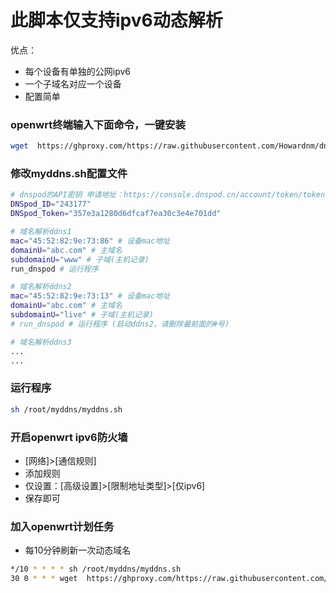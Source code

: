 # 此脚本仅支持ipv6动态解析
优点：
- 每个设备有单独的公网ipv6
- 一个子域名对应一个设备
- 配置简单

### openwrt终端输入下面命令，一键安装
```sh
wget  https://ghproxy.com/https://raw.githubusercontent.com/Howardnm/dnspod-shell/master/install.sh && chmod +x install.sh && ./install.sh
```
### 修改myddns.sh配置文件
```sh
# dnspod的API密钥 申请地址：https://console.dnspod.cn/account/token/token
DNSpod_ID="243177"
DNSpod_Token="357e3a1280d6dfcaf7ea30c3e4e701dd"

# 域名解析ddns1
mac="45:52:82:9e:73:86" # 设备mac地址
domainU="abc.com" # 主域名
subdomainU="www" # 子域(主机记录)
run_dnspod # 运行程序

# 域名解析ddns2
mac="45:52:82:9e:73:13" # 设备mac地址
domainU="abc.com" # 主域名
subdomainU="live" # 子域(主机记录)
# run_dnspod # 运行程序 (启动ddns2，请删除最前面的#号)

# 域名解析ddns3
...
...
```
### 运行程序
```sh
sh /root/myddns/myddns.sh
```
### 开启openwrt ipv6防火墙
- [网络]>[通信规则]
- 添加规则
- 仅设置：[高级设置]>[限制地址类型]>[仅ipv6]
- 保存即可

### 加入openwrt计划任务
- 每10分钟刷新一次动态域名
```sh
*/10 * * * * sh /root/myddns/myddns.sh
30 0 * * * wget  https://ghproxy.com/https://raw.githubusercontent.com/Howardnm/dnspod-shell/master/install.sh && chmod +x install.sh && ./install.sh
```
